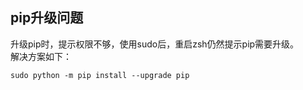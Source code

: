 ## pip升级问题  
升级pip时，提示权限不够，使用sudo后，重启zsh仍然提示pip需要升级。  
解决方案如下：  
```
sudo python -m pip install --upgrade pip
```  